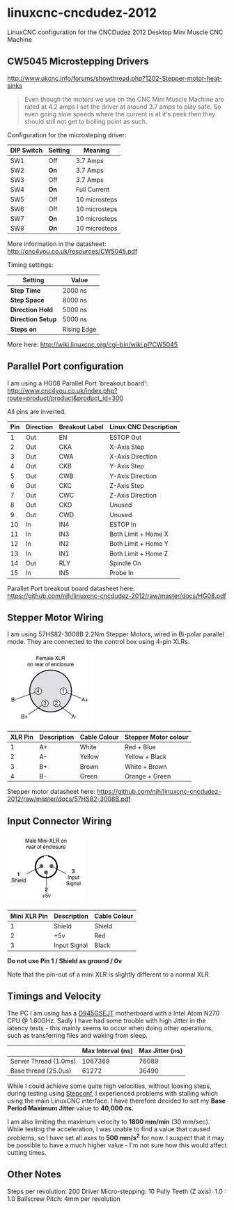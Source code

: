 linuxcnc-cncdudez-2012
======================

LinuxCNC configuration for the CNCDudez 2012 Desktop Mini Muscle CNC Machine




CW5045 Microstepping Drivers
----------------------------

http://www.ukcnc.info/forums/showthread.php?1202-Stepper-motor-heat-sinks

> Even though the motors we use on the CNC Mini Muscle Machine are rated
> at 4.2 amps I set the driver at around 3.7 amps to play safe. So even
> going slow speeds where the current is at it's peek then they should
> still not get to boiling point as such.



Configuration for the microsteping driver:

| DIP Switch | Setting | Meaning       |
|------------|---------|---------------|
| SW1        | Off     | 3.7 Amps      |
| SW2        | **On**  | 3.7 Amps      |
| SW3        | Off     | 3.7 Amps      |
| SW4        | **On**  | Full Current  |
| SW5        | Off     | 10 microsteps |
| SW6        | Off     | 10 microsteps |
| SW7        | **On**  | 10 microsteps |
| SW8        | **On**  | 10 microsteps |

More information in the datasheet:
http://cnc4you.co.uk/resources/CW5045.pdf

Timing settings:

| Setting              | Value       |
|----------------------|-------------|
| **Step Time**        | 2000 ns     |
| **Step Space**       | 8000 ns     |
| **Direction Hold**   | 5000 ns     |
| **Direction Setup**  | 5000 ns     |
| **Steps on**         | Rising Edge |

More here: http://wiki.linuxcnc.org/cgi-bin/wiki.pl?CW5045


Parallel Port configuration
---------------------------

I am using a HG08 Parallel Port 'breakout board':
http://www.cnc4you.co.uk/index.php?route=product/product&product_id=300

All pins are inverted.


| Pin | Direction | Breakout Label | Linux CNC Description |
|-----|-----------|----------------|-----------------------|
| 1   | Out       | EN             | ESTOP Out             |
| 2   | Out       | CKA            | X-Axis Step           |
| 3   | Out       | CWA            | X-Axis Direction      |
| 4   | Out       | CKB            | Y-Axis Step           |
| 5   | Out       | CWB            | Y-Axis Direction      |
| 6   | Out       | CKC            | Z-Axis Step           |
| 7   | Out       | CWC            | Z-Axis Direction      |
| 8   | Out       | CKD            | Unused                |
| 9   | Out       | CWD            | Unused                |
| 10  | In        | IN4            | ESTOP In              |
| 11  | In        | IN3            | Both Limit + Home X   |
| 12  | In        | IN2            | Both Limit + Home Y   |
| 13  | In        | IN1            | Both Limit + Home Z   |
| 14  | Out       | RLY            | Spindle On            |
| 15  | In        | IN5            | Probe In              |


Parallet Port breakout board datasheet here:
https://github.com/njh/linuxcnc-cncdudez-2012/raw/master/docs/HG08.pdf


Stepper Motor Wiring
--------------------

I am using 57HS82-3008B 2.2Nm Stepper Motors, wired in Bi-polar parallel mode.
They are connected to the control box using 4-pin XLRs.

![XLR 4 Pinout](https://github.com/njh/linuxcnc-cncdudez-2012/raw/master/docs/xlr4_stepper.png)

| XLR Pin | Description | Cable Colour | Stepper Motor colour |
|---------|-------------|--------------|----------------------|
| 1       | A+          | White        | Red + Blue           |
| 2       | A-          | Yellow       | Yellow + Black       |
| 3       | B+          | Brown        | White + Brown        |
| 4       | B-          | Green        | Orange + Green       |

Stepper motor datasheet here:
https://github.com/njh/linuxcnc-cncdudez-2012/raw/master/docs/57HS82-3008B.pdf


Input Connector Wiring
----------------------

![Mini XLR-3 Pinout](https://github.com/njh/linuxcnc-cncdudez-2012/raw/master/docs/mini-xlr3_input.png)

| Mini XLR Pin | Description  | Cable Colour |
|--------------|--------------|--------------|
| 1            | Shield       | Shield       |
| 2            | +5v          | Red          |
| 3            | Input Signal | Black        |

**Do not use Pin 1 / Shield as ground / 0v**

Note that the pin-out of a mini XLR is slightly different to a normal XLR.


Timings and Velocity
--------------------

The PC I am using has a [D945GSEJT] motherboard with a Intel Atom N270 CPU @ 1.60GHz.
Sadly I have had some trouble with high Jitter in the latency tests - this mainly seems 
to occur when doing other operations, such as transferring files and waking from sleep.

|                       | Max Interval (ns) | Max Jitter (ns) |
|-----------------------|-------------------|-----------------|
| Server Thread (1.0ms) |           1067369 |           76089 |    
| Base thread (25.0us)  |             61272 |           36490 |

While I could achieve some quite high velocities, without loosing steps, 
during testing using [Stepconf], I experienced problems with stalling which using the main 
LinuxCNC interface. I have therefore decided to set my __Base Period Maximum Jitter__ 
value to **40,000 ns**.

I am also limiting the maximum velocity to **1800 mm/min** (30 mm/sec).
While testing the acceleration, I was unable to find a value that caused problems, so I 
have set all axes to **500 mm/s<sup>2</sup>** for now.
I suspect that it may be possible to have a much higher value - I'm not sure 
how this would affect cutting times.


Other Notes
-----------

Steps per revolution: 200
Driver Micro-stepping: 10
Pully Teeth (Z axis): 1.0 : 1.0
Ballscrew Pitch: 4mm per revolution



[D945GSEJT]:   http://www.intel.co.uk/content/www/uk/en/motherboards/desktop-motherboards/desktop-board-d945gsejt.html
[Stepconf]:    http://www.linuxcnc.org/docs/html/config/stepconf.html
